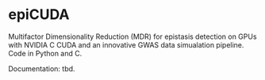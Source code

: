 # epiCUDA
Multifactor Dimensionality Reduction (MDR) for epistasis detection on GPUs with NVIDIA C CUDA and an innovative GWAS data simualation pipeline. Code in Python and C.

Documentation: tbd.
